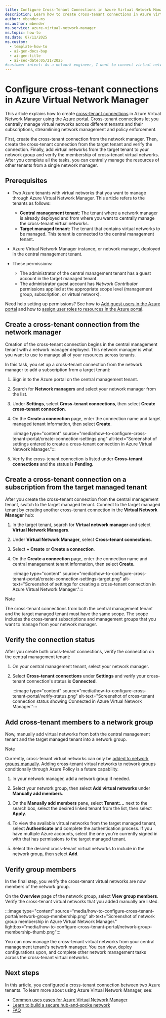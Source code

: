 ```yaml
---
title: Configure Cross-Tenant Connections in Azure Virtual Network Manager
description: Learn how to create cross-tenant connections in Azure Virtual Network Manager to manage virtual networks across tenants. Centralize network management and get started today.
author: mbender-ms
ms.author: mbender
ms.service: azure-virtual-network-manager
ms.topic: how-to
ms.date: 07/11/2025
ms.custom:
  - template-how-to
  - ai-gen-docs-bap
  - ai-gen-title
  - ai-seo-date:05/21/2025
#customer intent: As a network engineer, I want to connect virtual networks in different Azure tenants so that I can centralize network management and policies.
---
```


# Configure cross-tenant connections in Azure Virtual Network Manager

This article explains how to create [cross-tenant connections](concept-cross-tenant.md) in Azure Virtual Network Manager using the Azure portal. Cross-tenant connections let you centrally manage virtual networks across different tenants and their subscriptions, streamlining network management and policy enforcement.

First, create the cross-tenant connection from the network manager. Then, create the cross-tenant connection from the target tenant and verify the connection. Finally, add virtual networks from the target tenant to your network group and verify the membership of cross-tenant virtual networks. After you complete all the tasks, you can centrally manage the resources of other tenants from a single network manager.

## Prerequisites

- Two Azure tenants with virtual networks that you want to manage through Azure Virtual Network Manager. This article refers to the tenants as follows:
  - **Central management tenant**: The tenant where a network manager is already deployed and from where you want to centrally manage the cross-tenant virtual networks.
  - **Target managed tenant**: The tenant that contains virtual networks to be managed. This tenant is connected to the central management tenant.

- Azure Virtual Network Manager instance, or network manager, deployed in the central management tenant.

- These permissions:

  - The administrator of the central management tenant has a guest account in the target managed tenant.
  - The administrator guest account has *Network Contributor* permissions applied at the appropriate scope level (management group, subscription, or virtual network). 

Need help setting up permissions? See how to [Add guest users in the Azure portal](/entra/external-id/b2b-quickstart-add-guest-users-portal) and how to [assign user roles to resources in the Azure portal](../role-based-access-control/role-assignments-portal.yml).

## Create a cross-tenant connection from the network manager

Creation of the cross-tenant connection begins in the central management tenant with a network manager deployed. This network manager is what you want to use to manage all of your resources across tenants.

In this task, you set up a cross-tenant connection from the network manager to add a subscription from a target tenant:

1. Sign in to the Azure portal on the central management tenant.

1. Search for **Network managers** and select your network manager from the list.

1. Under **Settings**, select **Cross-tenant connections**, then select **Create cross-tenant connection**.

1. On the **Create a connection** page, enter the connection name and target managed tenant information, then select **Create**.

   :::image type="content" source="media/how-to-configure-cross-tenant-portal/create-connection-settings.png" alt-text="Screenshot of settings entered to create a cross-tenant connection in Azure Virtual Network Manager.":::

1. Verify the cross-tenant connection is listed under **Cross-tenant connections** and the status is **Pending**.

## Create a cross-tenant connection on a subscription from the target managed tenant

After you create the cross-tenant connection from the central management tenant, switch to the target managed tenant. Connect to the target managed tenant by creating another cross-tenant connection in the **Virtual Network Manager** hub:

1. In the target tenant, search for **Virtual network manager** and select **Virtual Network Managers**.

1. Under **Virtual Network Manager**, select **Cross-tenant connections**.

1. Select **+ Create** or **Create a connection**.

1. On the **Create a connection** page, enter the connection name and central management tenant information, then select **Create**.

   :::image type="content" source="media/how-to-configure-cross-tenant-portal/create-connection-settings-target.png" alt-text="Screenshot of settings for creating a cross-tenant connection in Azure Virtual Network Manager.":::

> [!NOTE]
> The cross-tenant connections from both the central management tenant and the target managed tenant must have the same scope. The scope includes the cross-tenant subscriptions and management groups that you want to manage from your network manager.

## Verify the connection status

After you create both cross-tenant connections, verify the connection on the central management tenant:

1. On your central management tenant, select your network manager.

1. Select **Cross-tenant connections** under **Settings** and verify your cross-tenant connection's status is **Connected**.

   :::image type="content" source="media/how-to-configure-cross-tenant-portal/verify-status.png" alt-text="Screenshot of cross-tenant connection status showing Connected in Azure Virtual Network Manager.":::

## Add cross-tenant members to a network group

Now, manually add virtual networks from both the central management tenant and the target managed tenant into a network group.

> [!NOTE]
> Currently, cross-tenant virtual networks can only be [added to network groups manually](concept-network-groups.md#static-membership). Adding cross-tenant virtual networks to network groups conditionally through Azure Policy is a future capability.


1. In your network manager, add a network group if needed.

1. Select your network group, then select **Add virtual networks** under **Manually add members**.

1. On the **Manually add members** pane, select **Tenant:...** next to the search box, select the desired linked tenant from the list, then select **Apply**.

1. To view the available virtual networks from the target managed tenant, select **Authenticate** and complete the authentication process. If you have multiple Azure accounts, select the one you're currently signed in with that has permissions to the target managed tenant.

1. Select the desired cross-tenant virtual networks to include in the network group, then select **Add**.

## Verify group members

In the final step, you verify the cross-tenant virtual networks are now members of the network group.

On the **Overview** page of the network group, select **View group members**. Verify the cross-tenant virtual networks that you added manually are listed.

:::image type="content" source="media/how-to-configure-cross-tenant-portal/network-group-membership.png" alt-text="Screenshot of network group membership in Azure Virtual Network Manager." lightbox="media/how-to-configure-cross-tenant-portal/network-group-membership-thumb.png":::

You can now manage the cross-tenant virtual networks from your central management tenant's network manager. You can view, deploy configurations upon, and complete other network management tasks across the cross-tenant virtual networks.

## Next steps

In this article, you configured a cross-tenant connection between two Azure tenants. To learn more about using Azure Virtual Network Manager, see:

- [Common uses cases for Azure Virtual Network Manager](concept-use-cases.md)
- [Learn to build a secure hub-and-spoke network](tutorial-create-secured-hub-and-spoke.md)
- [FAQ](faq.md)
